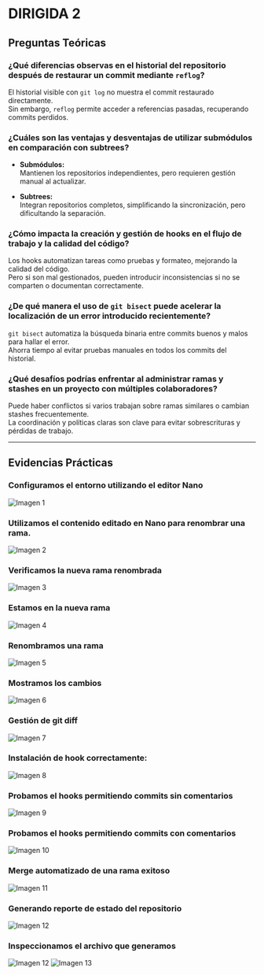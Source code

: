 # DIRIGIDA 2

## Preguntas Teóricas

### ¿Qué diferencias observas en el historial del repositorio después de restaurar un commit mediante `reflog`?

El historial visible con `git log` no muestra el commit restaurado directamente.  
Sin embargo, `reflog` permite acceder a referencias pasadas, recuperando commits perdidos.

### ¿Cuáles son las ventajas y desventajas de utilizar submódulos en comparación con subtrees?

- **Submódulos:**  
  Mantienen los repositorios independientes, pero requieren gestión manual al actualizar.

- **Subtrees:**  
  Integran repositorios completos, simplificando la sincronización, pero dificultando la separación.

### ¿Cómo impacta la creación y gestión de hooks en el flujo de trabajo y la calidad del código?

Los hooks automatizan tareas como pruebas y formateo, mejorando la calidad del código.  
Pero si son mal gestionados, pueden introducir inconsistencias si no se comparten o documentan correctamente.

### ¿De qué manera el uso de `git bisect` puede acelerar la localización de un error introducido recientemente?

`git bisect` automatiza la búsqueda binaria entre commits buenos y malos para hallar el error.  
Ahorra tiempo al evitar pruebas manuales en todos los commits del historial.

### ¿Qué desafíos podrías enfrentar al administrar ramas y stashes en un proyecto con múltiples colaboradores?

Puede haber conflictos si varios trabajan sobre ramas similares o cambian stashes frecuentemente.  
La coordinación y políticas claras son clave para evitar sobrescrituras y pérdidas de trabajo.

---

## Evidencias Prácticas

### Configuramos el entorno utilizando el editor Nano
![Imagen 1](https://github.com/AriusJoel1/DesarrolloDeSoftware/blob/main/dirigida2/img/imagen1.png.jpg)

### Utilizamos el contenido editado en Nano para renombrar una rama.
![Imagen 2](https://github.com/AriusJoel1/DesarrolloDeSoftware/blob/main/dirigida2/img/imagen2.png.jpg)

### Verificamos la nueva rama renombrada
![Imagen 3](https://github.com/AriusJoel1/DesarrolloDeSoftware/blob/main/dirigida2/img/imagen3.jpg)

### Estamos en la nueva rama
![Imagen 4](https://github.com/AriusJoel1/DesarrolloDeSoftware/blob/main/dirigida2/img/imagen4.jpg)

### Renombramos una rama 
![Imagen 5](https://github.com/AriusJoel1/DesarrolloDeSoftware/blob/main/dirigida2/img/imagen5.jpg)

### Mostramos los cambios  
![Imagen 6](https://github.com/AriusJoel1/DesarrolloDeSoftware/blob/main/dirigida2/img/imagen6.jpg)

### Gestión de git diff 
![Imagen 7](https://github.com/AriusJoel1/DesarrolloDeSoftware/blob/main/dirigida2/img/imagen7.jpg)

### Instalación de hook correctamente: 
![Imagen 8](https://github.com/AriusJoel1/DesarrolloDeSoftware/blob/main/dirigida2/img/imagen8.jpg)

### Probamos el hooks permitiendo commits sin comentarios 
![Imagen 9](https://github.com/AriusJoel1/DesarrolloDeSoftware/blob/main/dirigida2/img/imagen9.jpg)

### Probamos el hooks permitiendo commits con comentarios 
![Imagen 10](https://github.com/AriusJoel1/DesarrolloDeSoftware/blob/main/dirigida2/img/imagen10.jpg)

### Merge automatizado de una rama exitoso 
![Imagen 11](https://github.com/AriusJoel1/DesarrolloDeSoftware/blob/main/dirigida2/img/imagen11.jpg)

### Generando reporte de estado del repositorio 
![Imagen 12](https://github.com/AriusJoel1/DesarrolloDeSoftware/blob/main/dirigida2/img/imagen12.jpg)

### Inspeccionamos el archivo que generamos  
![Imagen 12](https://github.com/AriusJoel1/DesarrolloDeSoftware/blob/main/dirigida2/img/imagen13.jpg)
![Imagen 13](https://github.com/AriusJoel1/DesarrolloDeSoftware/blob/main/dirigida2/img/imagen14.jpg)
